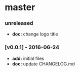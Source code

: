 # master

### unreleased
- **doc:** change logo title

### [v0.0.1] - 2016-06-24
- **add:** initial files
- **doc:** update CHANGELOG.md
